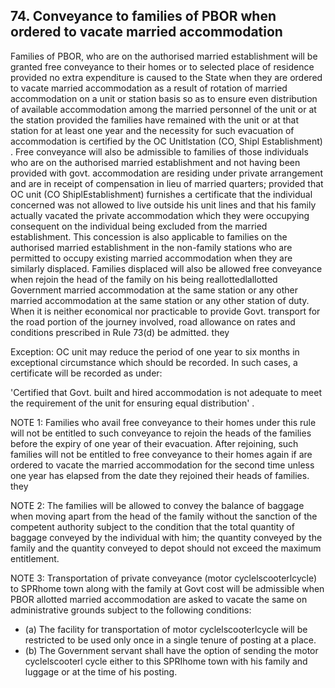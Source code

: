 ## 74. Conveyance to families of PBOR when ordered to vacate married accommodation

Families of PBOR, who are on the authorised married establishment will be granted free conveyance to their homes or to selected place of residence provided no extra expenditure is caused to the State when they are ordered to vacate married accommodation as a result of rotation of married accommodation on a unit or station basis so as to ensure even distribution of available accommodation among the married personnel of the unit or at the station provided the families have remained with the unit or at that station for at least one year and the necessity for such evacuation of accommodation is certified by the OC Unitlstation (CO, Shipl Establishment) . Free conveyance will also be admissible to families of those individuals who are on the authorised married establishment and not having been provided with govt. accommodation are residing under private arrangement and are in receipt of compensation in lieu of married quarters; provided that OC unit (CO ShiplEstablishment) furnishes a certificate that the individual concerned was not allowed to live outside his unit lines and that his  family actually vacated the private accommodation which they were occupying consequent on the individual being excluded from the married establishment. This concession is also applicable to families on the authorised married establishment in the non-family stations who are permitted to occupy existing married accommodation when they are similarly displaced. Families displaced will also be allowed free conveyance when rejoin the head of the family on his being reallottedlallotted Government married accommodation at the same station or any other married accommodation at the same station or any other station of duty. When it is neither economical nor practicable to provide Govt. transport for the road portion of the journey involved, road allowance on rates and conditions prescribed in Rule 73(d) be admitted. they

Exception: OC unit may reduce the period of one year to six months in exceptional circumstance which should be recorded. In such cases, a certificate will be recorded as under:

'Certified that Govt. built and hired accommodation is not adequate to meet the requirement of the unit for ensuring equal distribution' .

NOTE 1: Families who avail free conveyance to their homes under this rule will not be entitled to such conveyance to rejoin the heads of the families before the expiry of one year of their evacuation. After rejoining, such families will not be entitled to free conveyance to their homes again if are ordered to vacate the married accommodation for the second time unless one year has elapsed from the date they rejoined their heads of families. they

NOTE 2: The families will be allowed to convey the balance of baggage when moving apart from the head of the family without the sanction of the competent authority subject to the condition that the total quantity of baggage conveyed by the individual with him; the quantity conveyed by the family and the quantity conveyed to depot should not exceed the maximum entitlement.

NOTE 3: Transportation of private conveyance (motor cyclelscooterlcycle) to SPRhome town along with the family at Govt cost will be admissible when PBOR allotted married accommodation are asked to vacate the same on administrative grounds subject to the following conditions:

- (a) The facility for transportation of motor cyclelscooterlcycle will be restricted to be used only once in a single tenure of posting at a place.
- (b) The Government servant shall have the option of sending the motor cyclelscooterl cycle either to this SPRIhome town with his family and luggage or at the time of his posting.
